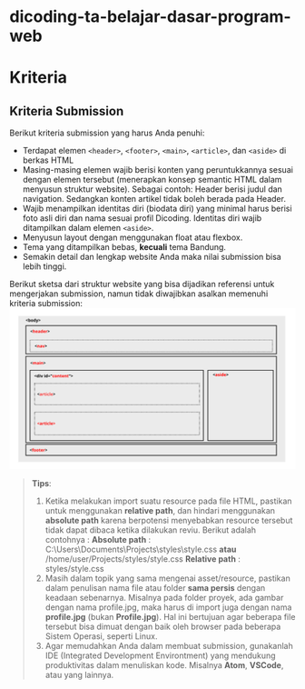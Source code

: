 # dicoding-ta-belajar-dasar-program-web
# Kriteria
## Kriteria Submission
  Berikut kriteria submission yang harus Anda penuhi:
  * Terdapat elemen `<header>`, `<footer>`, `<main>`, `<article>`, dan `<aside>` di berkas HTML
  * Masing-masing elemen wajib berisi konten yang peruntukkannya sesuai dengan elemen tersebut (menerapkan konsep semantic HTML dalam menyusun struktur website).
  Sebagai contoh: Header berisi judul dan navigation. Sedangkan konten artikel tidak boleh berada pada Header.
  * Wajib menampilkan identitas diri (biodata diri) yang minimal harus berisi foto asli diri dan nama sesuai profil Dicoding. Identitas diri wajib ditampilkan dalam elemen `<aside>`.
  * Menyusun layout dengan menggunakan float atau flexbox.
  * Tema yang ditampilkan bebas, **kecuali** tema Bandung.
  * Semakin detail dan lengkap website Anda maka nilai submission bisa lebih tinggi.

Berikut sketsa dari struktur website yang bisa dijadikan referensi untuk mengerjakan submission, namun tidak diwajibkan asalkan memenuhi kriteria submission:
![gambar referensi untuk mengerjakan submission](assets/img/gambar%20referensi.png)

> **Tips**: 
> 1. Ketika melakukan import suatu resource pada file HTML, pastikan untuk menggunakan **relative path**, dan hindari menggunakan **absolute path** karena berpotensi menyebabkan resource tersebut tidak dapat dibaca ketika dilakukan reviu. Berikut adalah contohnya :
**Absolute path** : C:\Users\Documents\Projects\styles\style.css **atau** /home/user/Projects/styles/style.css
**Relative path** : styles/style.css
> 2. Masih dalam topik yang sama mengenai asset/resource, pastikan dalam penulisan nama file atau folder **sama persis** dengan keadaan sebenarnya. Misalnya pada folder proyek, ada gambar dengan nama profile.jpg, maka harus di import juga dengan nama **profile.jpg** (bukan **Profile.jpg**). Hal ini bertujuan agar beberapa file tersebut bisa dimuat dengan baik oleh browser pada beberapa Sistem Operasi, seperti Linux.
> 3. Agar memudahkan Anda dalam membuat submission, gunakanlah IDE (Integrated Development Environtment) yang mendukung produktivitas dalam menuliskan kode. Misalnya **Atom**, **VSCode**, atau yang lainnya.